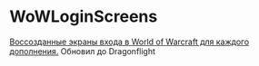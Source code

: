 # WoWLoginScreens
[Воссозданные экраны входа в World of Warcraft для каждого дополнения.](https://DygDyg.github.io/WoWLoginScreens/)
Обновил до Dragonflight